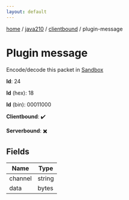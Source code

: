```yaml
---
layout: default
---
```


[home](/)  /  [java210](/protocol/java210)  /  [clientbound](/protocol/java210/clientbound)  /  plugin-message

# Plugin message

Encode/decode this packet in [Sandbox](../../../sandbox/java210#Clientbound.PluginMessage)

**Id**: 24

**Id** (hex): 18

**Id** (bin): 00011000

**Clientbound**: ✔️

**Serverbound**: ✖️

## Fields

Name | Type
---|---
channel | string
data | bytes
